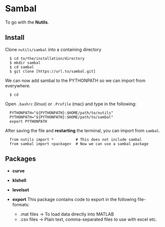 Sambal
======

To go with the __Nutils__.

## Install

Clone `nutils/sambal` into a containing directory

```
  $ cd to/the/installation/directory
  $ mkdir sambal
  $ cd sambal
  $ git clone [https://url.to/sambal.git]
```

We can now add sambal to the PYTHONPATH so we can import from
everywhere.

```
  $ cd
```

Open `.bashrc` (linux) or `.Profile` (mac) and type in the following:

```
  PYTHONPATH="${PYTHONPATH}:$HOME/path/to/nutils"
  PYTHONPATH="${PYTHONPATH}:$HOME/path/to/sambal"
  export PYTHONPATH
```

After saving the file and __restarting__ the terminal, you can import
from `sambal`.

```
  from nutils import *          # This does not include sambal
  from sambal import <package>  # Now we can use a sambal package
```

## Packages

  * __curve__
  * __klshell__
  * __levelset__
  * __export__ This package contains code to export in the following
    file-formats:

    - .mat files -> To load data directly into MATLAB
    - .csv files -> Plain text, comma-separated files to use with
      excel etc.

